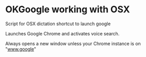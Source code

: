 # OKGoogle working with OSX
Script for OSX dictation shortcut to launch google

Launches Google Chrome and activates voice search.  

Always opens a new window unless your Chrome instance is on "www.google" 
